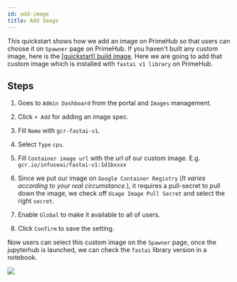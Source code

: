 ```yaml
---
id: add-image
title: Add Image
---
```


This quickstart shows how we add an image on PrimeHub so that users can choose it on `Spawner` page on PrimeHub. If you haven't built any custom image, here is the [[quickstart] build image](build-image). Here we are going to add that custom image which is installed with `fastai v1 library` on PrimeHub.

## Steps

1. Goes to `Admin Dashboard` from the portal and `Images` management.

2. Click `+ Add` for adding an image spec.

3. Fill `Name` with `gcr-fastai-v1`.

4. Select `Type` `cpu`.

5. Fill `Container image url` with the url of our custom image. E.g. `gcr.io/infuseai/fastai-v1:1d1bxxxx`

6. Since we put our image on `Google Container Registry` (*It varies according to your real circumstance.*), it requires a pull-secret to pull down the image, we check off `Usage Image Pull Secret` and select the right `secret`.

7. Enable `Global` to make it available to all of users.

8. Click `Confirm` to save the setting.

Now users can select this custom image on the `Spawner` page, once the jupyterhub is launched, we can check the `fastai` library version in a notebook.

![](assets/jup-fastai.png)
